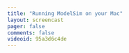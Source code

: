```yaml
---
title: "Running ModelSim on your Mac"
layout: screencast 
pager: false
comments: false
videoid: 95a3d6c4de
---
```

